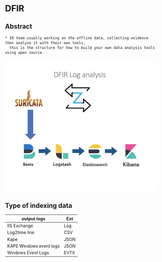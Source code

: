 
DFIR 
===========

Abstract
--------
    * IR team usually working on the offline data, collecting evidence then analyze it with their own tools,
      this is the structure for how to build your own data analysis tools using open source.

![alt text](https://github.com/Maboalenen/DFIR/blob/main/DFIR.jpg?raw=true)

Type of indexing data 
--------------
| output logs | Ext |
|--|--|
| IIS Exchange  | Log |
| Log2time line |CSV|
|Kape |JSON|
|KAPE Windows event logs |JSON|
| Windows Event Logs|EVTX|
